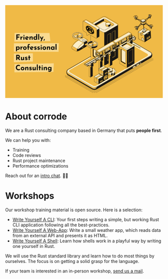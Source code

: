 <a href="https://corrode.dev/">
<img src="/profile/gh-hero.png" alt="Corrode Rust Consulting" />
</a>

# About corrode

We are a Rust consulting company based in Germany that puts **people first**.  

We can help you with:

- Training
- Code reviews
- Rust project maintenance
- Performance optimizations

Reach out for an [intro chat](https://cal.com/corrode). 🦀✨

# Workshops

Our workshop training material is open source. Here is a selection:

- [Write Yourself A CLI](https://github.com/corrode/write-yourself-a-cli): Your first steps writing a simple, but working Rust CLI application following all the best-practices.
- [Write Yourself A Web-App](https://github.com/corrode/write-yourself-a-web-app): Write a small weather app, which reads data from an external API and presents it as HTML.
- [Write Yourself A Shell](https://github.com/corrode/write-yourself-a-shell): Learn how shells work in a playful way by writing one yourself in Rust.

We will use the Rust standard library and learn how to do most things by ourselves.
The focus is on getting a solid grasp for the language.

If your team is interested in an in-person workshop, [send us a mail](mailto:github@corrode.dev?subject=Rust%20Workshop).
